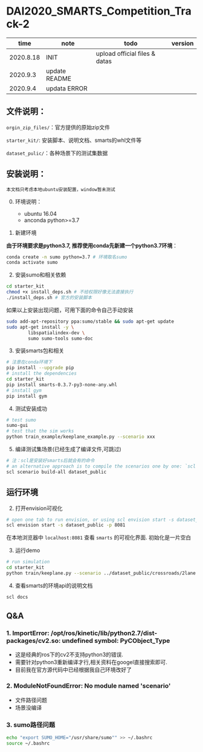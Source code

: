 # DAI2020_SMARTS_Competition_Track-2

|time|note|todo |version|
|--|--|--|--|
|2020.8.18|INIT|upload official files & datas||
|2020.9.3|update README || 
|2020.9.4|updata ERROR||

## 文件说明：
`orgin_zip_files/`：官方提供的原始zip文件

`starter_kit/`: 安装脚本、说明文档、smarts的whl文件等

`dataset_pulic/`：各种场景下的测试集数据

## 安装说明：
    本文档只考虑本地ubuntu安装配置，window暂未测试

0. 环境说明：
    - ubuntu 16.04
    - anconda python>=3.7

1. 新建环境
   
**由于环境要求是python3.7, 推荐使用conda先新建一个python3.7环境**：
```bash
conda create -n sumo python=3.7 # 环境取名sumo
conda activate sumo
```
2. 安装sumo和相关依赖
```bash
cd starter_kit
chmod +x install_deps.sh # 不给权限好像无法直接执行
./install_deps.sh # 官方的安装脚本
```
如果以上安装出现问题，可用下面的命令自己手动安装
```bash
sudo add-apt-repository ppa:sumo/stable && sudo apt-get update
sudo apt-get install -y \
        libspatialindex-dev \
        sumo sumo-tools sumo-doc
```

3. 安装smarts包和相关
```bash
# 注意在conda环境下
pip install --upgrade pip
# install the dependencies
cd starter_kit
pip install smarts-0.3.7-py3-none-any.whl
# install gym
pip install gym
```

4. 测试安装成功
```bash
# test sumo
sumo-gui
# test that the sim works
python train_example/keeplane_example.py --scenario xxx
```

5. 编译测试集场景(已经生成了编译文件,可跳过)
```bash
# 注：scl是安装好smarts后就会有的命令
# an alternative approach is to compile the scenarios one by one: `scl scenario build ${scenario_dir}`
scl scenario build-all dataset_public
```

## 运行环境

2. 打开envision可视化
```bash
# open one tab to run envision, or using scl envision start -s dataset_public
scl envision start -s dataset_public -p 8081
```
在本地浏览器中 `localhost:8081` 查看 `smarts` 的可视化界面. 初始化是一片空白

3. 运行demo
```bash
# run simulation
cd starter_kit
python train/keeplane.py --scenario ../dataset_public/crossroads/2lane
```

4. 查看smarts的环境api的说明文档
```bash
scl docs
```

## Q&A
### 1. ImportError: /opt/ros/kinetic/lib/python2.7/dist-packages/cv2.so: undefined symbol: PyCObject_Type
- 这是经典的ros下的cv2不支持python3的错误.
- 需要针对python3重新编译才行,相关资料在googel直接搜索即可.
- 目前我在官方源代码中已经根据我自己环境改好了

### 2. ModuleNotFoundError: No module named 'scenario'
- 文件路径问题
- 场景没编译

### 3. sumo路径问题
```bash
echo "export SUMO_HOME="/usr/share/sumo"" >> ~/.bashrc
source ~/.bashrc
```